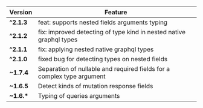 <!-- <h2 align="center">CHANGELOG</h2> -->

<div align="center">
  <br/>

| Version | Feature | 
| -       | -        |
| **^2.1.3** | feat: supports nested fields arguments typing 
| **^2.1.2** | fix: improved detecting of type kind in nested native graphql types 
| **^2.1.1** | fix: applying nested native graphql types 
| **^2.1.0** | fixed bug for detecting types on nested fields 
| **~1.7.4** | Separation of nullable and required fields for a complex type argument |
| **~1.6.5**| Detect kinds of mutation response fields |
| **~1.6.\***| Typing of queries arguments |

  
</div>
